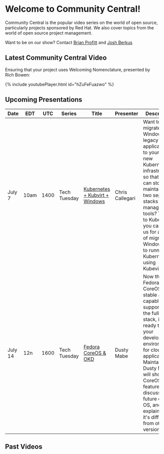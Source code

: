 # Welcome to Community Central!

Community Central is the popular video series on the world of open source, particularly projects sponsored by Red Hat.  We also cover topics from the world of open source project management.

Want to be on our show?  Contact [Brian Profitt](mailto:bprofitt@redhat.com) and [Josh Berkus](mailto:jberkus@redhat.com)

## Latest Community Central Video

Ensuring that your project uses Welcoming Nomenclature, presented by Rich Bowen:

{% include youtubePlayer.html id="hZuFeFuazwo" %}

## Upcoming Presentations

| Date | EDT  | UTC  |  Series | Title | Presenter | Description |
| ---- | ---- | ---- | ------- | ----- | --------- | ----------- |
| July 7 | 10am | 1400 | Tech Tuesday | [Kubernetes + Kubvirt + Windows]() | Chris Callegari | Want to migrate your Windows legacy applications to your shiny new Kubernetes infrastructure, so that you can stop maintaining two separate stacks and management tools? Thanks to Kubevirt, you can! Join us for a demo of migrating a Windows VM to running on Kubernetes using Kubevirt. |
| July 14 | 12n | 1600 | Tech Tuesday | [Fedora CoreOS & OKD]() | Dusty Mabe | Now that Fedora CoreOS is stable and capable of supporting the full OKD stack, it is ready to be your development environment for cloud applications. Maintainer Dusty Mabe will show off CoreOS's features, discuss the future of the OS, and explain how it's different from other versions. |

## Past Videos
